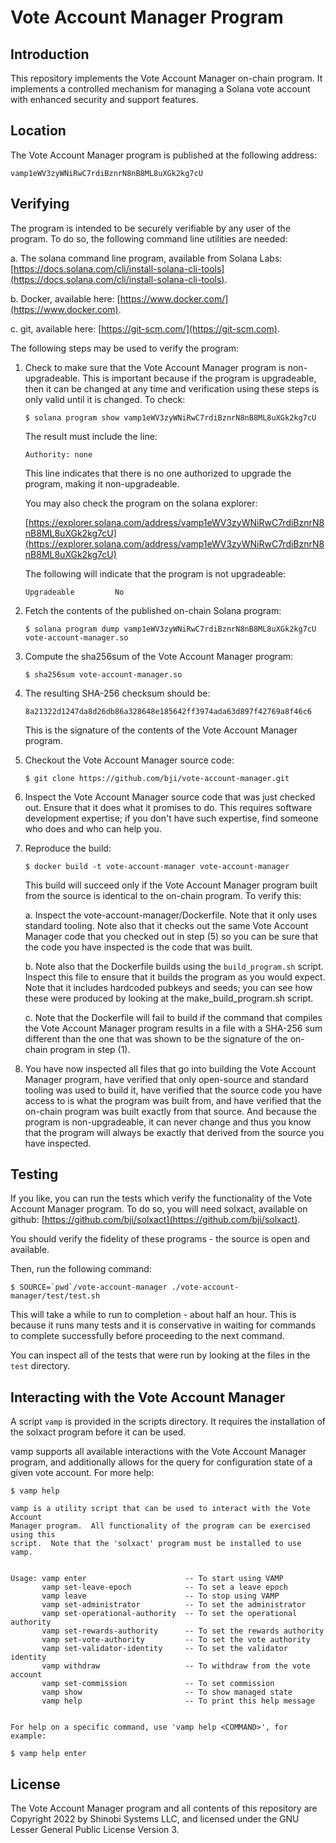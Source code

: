 
# Vote Account Manager Program

## Introduction

This repository implements the Vote Account Manager on-chain program.  It implements a
controlled mechanism for managing a Solana vote account with enhanced security and
support features.


## Location

The Vote Account Manager program is published at the following address:

`vamp1eWV3zyWNiRwC7rdiBznrN8nB8ML8uXGk2kg7cU`


## Verifying

The program is intended to be securely verifiable by any user of the program.  To do
so, the following command line utilities are needed:

a. The solana command line program, available from Solana Labs: [https://docs.solana.com/cli/install-solana-cli-tools](https://docs.solana.com/cli/install-solana-cli-tools).

b. Docker, available here: [https://www.docker.com/](https://www.docker.com).

c. git, available here: [https://git-scm.com/](https://git-scm.com).

The following steps may be used to verify the program:

1. Check to make sure that the Vote Account Manager program is non-upgradeable.  This is
   important because if the program is upgradeable, then it can be changed at any time
   and verification using these steps is only valid until it is changed.  To check:

   ```$ solana program show vamp1eWV3zyWNiRwC7rdiBznrN8nB8ML8uXGk2kg7cU```

   The result must include the line:

    ```Authority: none```

    This line indicates that there is no one authorized to upgrade the program, making it
    non-upgradeable.

    You may also check the program on the solana explorer:

    [https://explorer.solana.com/address/vamp1eWV3zyWNiRwC7rdiBznrN8nB8ML8uXGk2kg7cU](https://explorer.solana.com/address/vamp1eWV3zyWNiRwC7rdiBznrN8nB8ML8uXGk2kg7cU)

    The following will indicate that the program is not upgradeable:

    ```Upgradeable         No```
   
2. Fetch the contents of the published on-chain Solana program:

   ```$ solana program dump vamp1eWV3zyWNiRwC7rdiBznrN8nB8ML8uXGk2kg7cU vote-account-manager.so```

3. Compute the sha256sum of the Vote Account Manager program:

   ```$ sha256sum vote-account-manager.so```

4. The resulting SHA-256 checksum should be:

   `8a21322d1247da8d26db86a328648e185642ff3974ada63d897f42769a8f46c6`

   This is the signature of the contents of the Vote Account Manager program.

5. Checkout the Vote Account Manager source code:

   ```$ git clone https://github.com/bji/vote-account-manager.git```

6. Inspect the Vote Account Manager source code that was just checked out.  Ensure that it does
   what it promises to do.  This requires software development expertise; if you don't have
   such expertise, find someone who does and who can help you.

7. Reproduce the build:

   ```$ docker build -t vote-account-manager vote-account-manager```

   This build will succeed only if the Vote Account Manager program built from the source is
   identical to the on-chain program.  To verify this:

   a. Inspect the vote-account-manager/Dockerfile.  Note that it only uses standard tooling.  Note
      also that it checks out the same Vote Account Manager code that you checked out in step (5)
      so you can be sure that the code you have inspected is the code that was built.

   b. Note also that the Dockerfile builds using the `build_program.sh` script.  Inspect this
      file to ensure that it builds the program as you would expect.  Note that it includes
      hardcoded pubkeys and seeds; you can see how these were produced by looking at the
      make_build_program.sh script.

   c. Note that the Dockerfile will fail to build if the command that compiles the Vote Account
      Manager program results in a file with a SHA-256 sum different than the one that was
      shown to be the signature of the on-chain program in step (1).

8. You have now inspected all files that go into building the Vote Account Manager program, have
   verified that only open-source and standard tooling was used to build it, have verified that
   the source code you have access to is what the program was built from, and have verified
   that the on-chain program was built exactly from that source.  And because the program
   is non-upgradeable, it can never change and thus you know that the program will always be
   exactly that derived from the source you have inspected.


## Testing

If you like, you can run the tests which verify the functionality of the Vote Account Manager
program.  To do so, you will need solxact, available on github: [https://github.com/bji/solxact](https://github.com/bji/solxact).

You should verify the fidelity of these programs - the source is open and available.

Then, run the following command:

```$ SOURCE=`pwd`/vote-account-manager ./vote-account-manager/test/test.sh```

This will take a while to run to completion - about half an hour.  This is because it runs many
tests and it is conservative in waiting for commands to complete successfully before proceeding
to the next command.

You can inspect all of the tests that were run by looking at the files in the `test` directory.


## Interacting with the Vote Account Manager

A script `vamp` is provided in the scripts directory.  It requires the installation of the
solxact program before it can be used.

vamp supports all available interactions with the Vote Account Manager program, and additionally
allows for the query for configuration state of a given vote account.  For more help:

```
$ vamp help

vamp is a utility script that can be used to interact with the Vote Account
Manager program.  All functionality of the program can be exercised using this
script.  Note that the 'solxact' program must be installed to use vamp.


Usage: vamp enter                      -- To start using VAMP
       vamp set-leave-epoch            -- To set a leave epoch
       vamp leave                      -- To stop using VAMP
       vamp set-administrator          -- To set the administrator
       vamp set-operational-authority  -- To set the operational authority
       vamp set-rewards-authority      -- To set the rewards authority
       vamp set-vote-authority         -- To set the vote authority
       vamp set-validator-identity     -- To set the validator identity
       vamp withdraw                   -- To withdraw from the vote account
       vamp set-commission             -- To set commission
       vamp show                       -- To show managed state
       vamp help                       -- To print this help message


For help on a specific command, use 'vamp help <COMMAND>', for example:

$ vamp help enter
```


## License

The Vote Account Manager program and all contents of this repository are Copyright 2022
by Shinobi Systems LLC, and licensed under the GNU Lesser General Public License Version 3.

